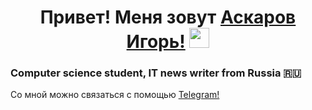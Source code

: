 <h1 align="center">Привет! Меня зовут <a href="https://www.linkedin.com/in/игорь-аскаров-932a1b134" target="_blank">Аскаров Игорь!</a>  
<img src="https://github.com/blackcater/blackcater/raw/main/images/Hi.gif" height="32"/></h1>
<h3 align="left">Computer science student, IT news writer from Russia 🇷🇺</h3>
<p>
Со мной можно связаться с помощью <a href="https://https://t.me/Askarov_Igor" target="_blank">Telegram!</a></br>
</p>
